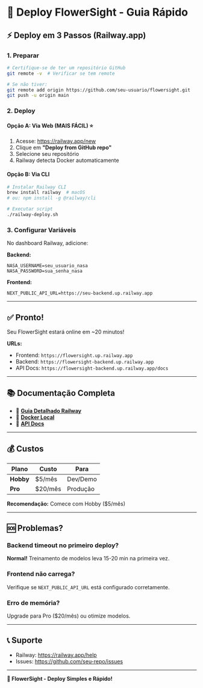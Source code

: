 # 🚀 Deploy FlowerSight - Guia Rápido

## ⚡ Deploy em 3 Passos (Railway.app)

### **1. Preparar**
```bash
# Certifique-se de ter um repositório GitHub
git remote -v  # Verificar se tem remote

# Se não tiver:
git remote add origin https://github.com/seu-usuario/flowersight.git
git push -u origin main
```

### **2. Deploy**

#### **Opção A: Via Web (MAIS FÁCIL)** ⭐
1. Acesse: https://railway.app/new
2. Clique em **"Deploy from GitHub repo"**
3. Selecione seu repositório
4. Railway detecta Docker automaticamente

#### **Opção B: Via CLI**
```bash
# Instalar Railway CLI
brew install railway  # macOS
# ou: npm install -g @railway/cli

# Executar script
./railway-deploy.sh
```

### **3. Configurar Variáveis**

No dashboard Railway, adicione:

**Backend:**
```
NASA_USERNAME=seu_usuario_nasa
NASA_PASSWORD=sua_senha_nasa
```

**Frontend:**
```
NEXT_PUBLIC_API_URL=https://seu-backend.up.railway.app
```

---

## ✅ Pronto!

Seu FlowerSight estará online em ~20 minutos!

**URLs:**
- Frontend: `https://flowersight.up.railway.app`
- Backend: `https://flowersight-backend.up.railway.app`
- API Docs: `https://flowersight-backend.up.railway.app/docs`

---

## 📚 Documentação Completa

- 📖 [**Guia Detalhado Railway**](RAILWAY_DEPLOY.md)
- 🐳 [**Docker Local**](DOCKER.md)
- 🔌 [**API Docs**](API_PARAMETERS.md)

---

## 💰 Custos

| Plano | Custo | Para |
|-------|-------|------|
| **Hobby** | $5/mês | Dev/Demo |
| **Pro** | $20/mês | Produção |

**Recomendação:** Comece com Hobby ($5/mês)

---

## 🆘 Problemas?

### Backend timeout no primeiro deploy?
**Normal!** Treinamento de modelos leva 15-20 min na primeira vez.

### Frontend não carrega?
Verifique se `NEXT_PUBLIC_API_URL` está configurado corretamente.

### Erro de memória?
Upgrade para Pro ($20/mês) ou otimize modelos.

---

## 📞 Suporte

- Railway: https://railway.app/help
- Issues: https://github.com/seu-repo/issues

---

**🌸 FlowerSight - Deploy Simples e Rápido!**

